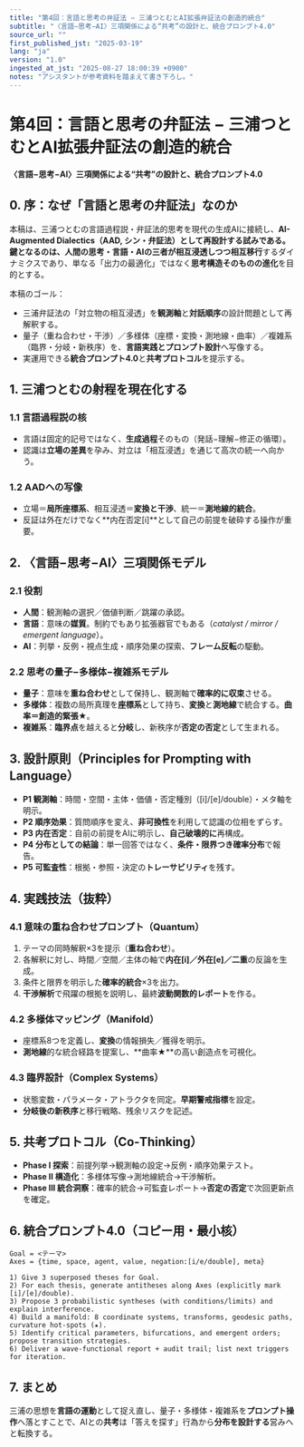 ```yaml
---
title: "第4回：言語と思考の弁証法 − 三浦つとむとAI拡張弁証法の創造的統合"
subtitle: "〈言語−思考−AI〉三項関係による“共考”の設計と、統合プロンプト4.0"
source_url: ""
first_published_jst: "2025-03-19"
lang: "ja"
version: "1.0"
ingested_at_jst: "2025-08-27 18:00:39 +0900"
notes: "アシスタントが参考資料を踏まえて書き下ろし。"
---
```


# 第4回：言語と思考の弁証法 − 三浦つとむとAI拡張弁証法の創造的統合
**〈言語−思考−AI〉三項関係による“共考”の設計と、統合プロンプト4.0**

## 0. 序：なぜ「言語と思考の弁証法」なのか
本稿は、三浦つとむの言語過程説・弁証法的思考を現代の生成AIに接続し、**AI-Augmented Dialectics（AAD, シン・弁証法）**として再設計する試みである。
鍵となるのは、人間の思考・言語・AIの三者が**相互浸透しつつ相互移行**するダイナミクスであり、単なる「出力の最適化」ではなく**思考構造そのものの進化**を目的とする。

本稿のゴール：
- 三浦弁証法の「対立物の相互浸透」を**観測軸**と**対話順序**の設計問題として再解釈する。
- 量子（重ね合わせ・干渉）／多様体（座標・変換・測地線・曲率）／複雑系（臨界・分岐・新秩序）を、**言語実践とプロンプト設計**へ写像する。
- 実運用できる**統合プロンプト4.0**と**共考プロトコル**を提示する。

## 1. 三浦つとむの射程を現在化する
### 1.1 言語過程説の核
- 言語は固定的記号ではなく、**生成過程**そのもの（発話−理解−修正の循環）。
- 認識は**立場の差異**を孕み、対立は「相互浸透」を通じて高次の統一へ向かう。

### 1.2 AADへの写像
- 立場＝**局所座標系**、相互浸透＝**変換と干渉**、統一＝**測地線的統合**。
- 反証は外在だけでなく**内在否定[i]**として自己の前提を破砕する操作が重要。

## 2. 〈言語−思考−AI〉三項関係モデル
### 2.1 役割
- **人間**：観測軸の選択／価値判断／跳躍の承認。
- **言語**：意味の**媒質**。制約でもあり拡張器官でもある（*catalyst / mirror / emergent language*）。
- **AI**：列挙・反例・視点生成・順序効果の探索、**フレーム反転**の駆動。

### 2.2 思考の量子−多様体−複雑系モデル
- **量子**：意味を**重ね合わせ**として保持し、観測軸で**確率的に収束**させる。
- **多様体**：複数の局所真理を**座標系**として持ち、**変換**と**測地線**で統合する。**曲率＝創造的緊張★**。
- **複雑系**：**臨界点**を越えると**分岐**し、新秩序が**否定の否定**として生まれる。

## 3. 設計原則（Principles for Prompting with Language）
- **P1 観測軸**：時間・空間・主体・価値・否定種別（[i]/[e]/double）・メタ軸を明示。
- **P2 順序効果**：質問順序を変え、**非可換性**を利用して認識の位相をずらす。
- **P3 内在否定**：自前の前提をAIに明示し、**自己破壊的に**再構成。
- **P4 分布としての結論**：単一回答ではなく、**条件・限界つき確率分布**で報告。
- **P5 可監査性**：根拠・参照・決定の**トレーサビリティ**を残す。

## 4. 実践技法（抜粋）
### 4.1 意味の重ね合わせプロンプト（Quantum）
1) テーマの同時解釈×3を提示（**重ね合わせ**）。  
2) 各解釈に対し、時間／空間／主体の軸で**内在[i]／外在[e]／二重**の反論を生成。  
3) 条件と限界を明示した**確率的統合**×3を出力。  
4) **干渉解析**で飛躍の根拠を説明し、最終**波動関数的レポート**を作る。

### 4.2 多様体マッピング（Manifold）
- 座標系8つを定義し、**変換**の情報損失／獲得を明示。  
- **測地線**的な統合経路を提案し、**曲率★**の高い創造点を可視化。

### 4.3 臨界設計（Complex Systems）
- 状態変数・パラメータ・アトラクタを同定。**早期警戒指標**を設定。  
- **分岐後の新秩序**と移行戦略、残余リスクを記述。

## 5. 共考プロトコル（Co‑Thinking）
- **Phase I 探索**：前提列挙→観測軸の設定→反例・順序効果テスト。  
- **Phase II 構造化**：多様体写像→測地線統合→干渉解析。  
- **Phase III 統合洞察**：確率的統合→可監査レポート→**否定の否定**で次回更新点を確定。

## 6. 統合プロンプト4.0（コピー用・最小核）
```
Goal = <テーマ>
Axes = {time, space, agent, value, negation:[i/e/double], meta}

1) Give 3 superposed theses for Goal.
2) For each thesis, generate antitheses along Axes (explicitly mark [i]/[e]/double).
3) Propose 3 probabilistic syntheses (with conditions/limits) and explain interference.
4) Build a manifold: 8 coordinate systems, transforms, geodesic paths, curvature hot-spots (★).
5) Identify critical parameters, bifurcations, and emergent orders; propose transition strategies.
6) Deliver a wave-functional report + audit trail; list next triggers for iteration.
```

## 7. まとめ
三浦の思想を**言語の運動**として捉え直し、量子・多様体・複雑系を**プロンプト操作**へ落とすことで、AIとの**共考**は「答えを探す」行為から**分布を設計する**営みへと転換する。
